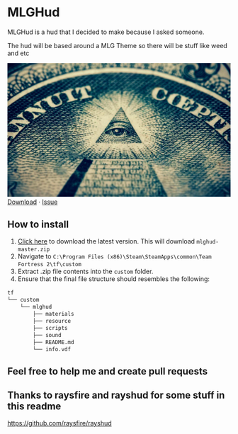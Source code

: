 # MLGHud
MLGHud is a hud that I decided to make because I asked someone.

The hud will be based around a MLG Theme so there will be stuff like weed and etc

![picture](images/img2.png)
<br />
    <a href="https://github.com/jraffstar/mlghud/archive/refs/heads/main.zip">Download</a>
    ·
    <a href="https://github.com/jraffstar/mlghud/issues">Issue</a>
  </p>
</p>

How to install
--------

 1. [Click here][download-link] to download the latest version. This will download `mlghud-master.zip`
2. Navigate to `C:\Program Files (x86)\Steam\SteamApps\common\Team Fortress 2\tf\custom`
3. Extract .zip file contents into the `custom` folder.
4. Ensure that the final file structure should resembles the following:
```
tf
└── custom
    └── mlghud
        ├── materials
        ├── resource
        ├── scripts
        ├── sound
        ├── README.md
        └── info.vdf
```

  
  <h2> Feel free to help me and create pull requests
 
 Thanks to raysfire and rayshud for some stuff in this readme
 --------
 https://github.com/raysfire/rayshud
 
 
 <!-- LINKS -->
[download-link]: https://github.com/jraffstar/mlghud/archive/refs/heads/main.zip
[issues-link]: https://github.com/jraffstar/mlghud/issues/new
